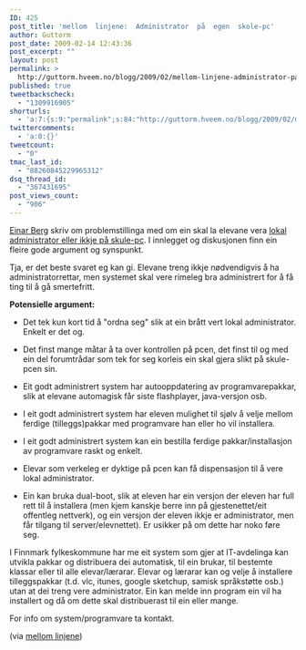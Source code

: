 ```yaml
---
ID: 425
post_title: 'mellom  linjene:  Administrator  på  egen  skole-pc'
author: Guttorm
post_date: 2009-02-14 12:43:36
post_excerpt: ""
layout: post
permalink: >
  http://guttorm.hveem.no/blogg/2009/02/mellom-linjene-administrator-pa-egen-skole-pc/
published: true
tweetbackscheck:
  - "1309916905"
shorturls:
  - 'a:7:{s:9:"permalink";s:84:"http://guttorm.hveem.no/blogg/2009/02/mellom-linjene-administrator-pa-egen-skole-pc/";s:7:"tinyurl";s:25:"http://tinyurl.com/qwo4vn";s:4:"isgd";s:17:"http://is.gd/NvoU";s:5:"bitly";s:20:"http://bit.ly/16BP8T";s:5:"snipr";s:22:"http://snipr.com/jdn3o";s:5:"snurl";s:22:"http://snurl.com/jdn3o";s:7:"snipurl";s:24:"http://snipurl.com/jdn3o";}'
twittercomments:
  - 'a:0:{}'
tweetcount:
  - "0"
tmac_last_id:
  - "88260845229965312"
dsq_thread_id:
  - "367431695"
post_views_count:
  - "906"
---
```

<a href="http://m-lin.blogspot.com/">Einar Berg</a> skriv om problemstillinga med om ein skal la elevane vera <a href="http://m-lin.blogspot.com/2009/02/administrator-pa-egen-skole-pc.html">lokal administrator eller ikkje på skule-pc</a>. I innlegget og diskusjonen finn ein fleire gode argument og synspunkt.

Tja, er det beste svaret eg kan gi. Elevane treng ikkje nødvendigvis å ha administratorrettar, men systemet skal vere rimeleg bra administrert for å få ting til å gå smertefritt.

<strong>Potensielle argument:</strong>
- Det tek kun kort tid å "ordna seg" slik at ein brått vert lokal administrator. Enkelt er det og.

- Det finst mange måtar å ta over kontrollen på pcen, det finst til og med ein del forumtrådar som tek for seg korleis ein skal gjera slikt på skule-pcen sin.

- Eit godt administrert system har autooppdatering av programvarepakkar, slik at elevane automagisk får siste flashplayer, java-versjon osb.

- I eit godt administrert system har eleven mulighet til sjølv å velje mellom ferdige (tilleggs)pakkar med programvare han eller ho vil installera.

- I eit godt administrert system kan ein bestilla ferdige pakkar/installasjon av programvare raskt og enkelt.

- Elevar som verkeleg er dyktige på pcen kan få dispensasjon til å vere lokal administrator.

- Ein kan bruka dual-boot, slik at eleven har ein versjon der eleven har full rett til å installera (men kjem kanskje berre inn på gjestenettet/eit offentleg nettverk), og ein versjon der eleven ikkje er administrator, men får tilgang til server/elevnettet). Er usikker på om dette har noko føre seg.

I Finnmark fylkeskommune har me eit system som gjer at IT-avdelinga kan utvikla pakkar og distribuera dei automatisk, til ein brukar, til bestemte klassar eller til alle elevar/lærarar. Elevar og lærarar kan og velje å installere tilleggspakkar (t.d. vlc, itunes, google sketchup, samisk språkstøtte osb.) utan at dei treng vere administrator. Ein kan melde inn program ein vil ha installert og då om dette skal distribuerast til ein eller mange.

For info om system/programvare  ta kontakt.

(via <a href="http://m-lin.blogspot.com/2009/02/administrator-pa-egen-skole-pc.html">mellom linjene</a>)